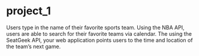# project_1
Users type in the name of their favorite sports team. Using the NBA API, users are able to search for their favorite teams via calendar. The using the SeatGeek API, your web application points users to the time and location of the team’s next game.
